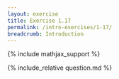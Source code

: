 ```yaml
---
layout: exercise
title: Exercise 1.17
permalink: /intro-exercises/1-17/
breadcrumb: Introduction
---
```


{% include mathjax_support %}

<div><i class="arrow-up" data-chapter="intro-exercises" data-exercise="ex_17" data-rating="0"></i></div>
{% include_relative question.md %}
